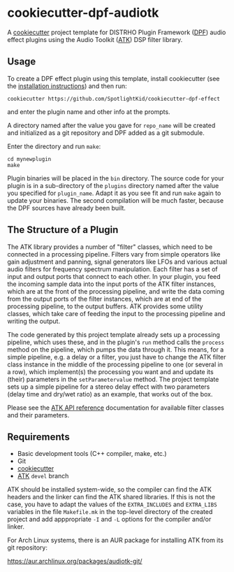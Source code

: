 cookiecutter-dpf-audiotk
========================

A [cookiecutter] project template for DISTRHO Plugin Framework ([DPF]) audio
effect plugins using the Audio Toolkit ([ATK]) DSP filter library.

Usage
-----

To create a DPF effect plugin using this template, install cookiecutter (see
the [installation instructions]) and then run:

    cookiecutter https://github.com/SpotlightKid/cookiecutter-dpf-effect

and enter the plugin name and other info at the prompts.

A directory named after the value you gave for `repo_name` will be created
and initialized as a git repository and DPF added as a git submodule.

Enter the directory and run `make`:

    cd mynewplugin
    make

Plugin binaries will be placed in the `bin` directory. The source code for your
plugin is in a sub-directory of the `plugins` directory named after the value
you specified for `plugin_name`. Adapt it as you see fit and run `make` again
to update your binaries. The second compilation will be much faster, because
the DPF sources have already been built.


The Structure of a Plugin
-------------------------

The ATK library provides a number of "filter" classes, which need to be
connected in a processing pipeline. Filters vary from simple operators like
gain adjustment and panning, signal generators like LFOs and various actual
audio filters for frequency spectrum manipulation. Each filter has a set of
input and output ports that connect to each other. In your plugin, you feed the
incoming sample data into the input ports of the ATK filter instances, which
are at the front of the processing pipeline, and write the data coming from the
output ports of the filter instances, which are at end of the processing
pipeline, to the output buffers. ATK provides some utility classes, which take
care of feeding the input to the processing pipeline and writing the output.

The code generated by this project template already sets up a processing
pipeline, which uses these, and in the plugin's `run` method calls the
`process` method on the pipeline, which pumps the data through it. This means,
for a simple pipeline, e.g. a delay or a filter, you just have to change the
ATK filter class instance in the middle of the processing pipeline to one (or
several in a row), which implement(s) the processing you want and and update
its (their) parameters in the `setParametervalue` method. The project
template sets up a simple pipeline for a stereo delay effect with two
parameters (delay time and dry/wet ratio) as an example, that works out of the
box.

Please see the [ATK API reference](http://doc.audio-tk.com/) documentation for
available filter classes and their parameters.


Requirements
------------

* Basic development tools (C++ compiler, make, etc.)
* Git
* [cookiecutter]
* [ATK] `devel` branch

ATK should be installed system-wide, so the compiler can find the ATK headers
and the linker can find the ATK shared libraries. If this is not the case, you
have to adapt the values of the `EXTRA_INCLUDES` and `EXTRA_LIBS` variables in
the file `Makefile.mk` in the top-level directory of the created project and
add apppropriate `-I` and `-L` options for the compiler and/or linker.

For Arch Linux systems, there is an AUR package for installing ATK from its
git repository:

https://aur.archlinux.org/packages/audiotk-git/


[cookiecutter]: https://github.com/audreyr/cookiecutter
[DPF]: https://github.com/DISTRHO/DPF
[ATK]: https://github.com/mbrucher/AudioTK
[installation instructions]: http://cookiecutter.readthedocs.org/en/latest/installation.html
